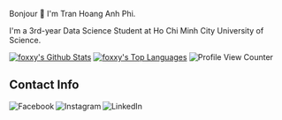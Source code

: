 Bonjour 👋 I'm Tran Hoang Anh Phi.

I'm a 3rd-year Data Science Student at Ho Chi Minh City University of Science.



<a href="https://github.com/foxxy-hcmus/github-readme-stats"><img alt="foxxy's Github Stats" src="https://github-readme-stats.vercel.app/api?username=foxxy-hcmus&show_icons=true&count_private=true&theme=react&hide_border=true&bg_color=0D1117" /></a>
  <a href="https://github.com/foxxy-hcmus/github-readme-stats"><img alt="foxxy's Top Languages" src="https://github-readme-stats.anuraghazra1.vercel.app/api/top-langs/?username=foxxy-hcmus&show_icons=true&locale=en&layout=compact&theme=react&hide_border=true&bg_color=0D1117" alt="anhphi-stats" /></a>
![Profile View Counter](https://komarev.com/ghpvc/?username=foxxy-hcmus)

## Contact Info
[<img align="left" alt="Facebook" src="https://img.shields.io/badge/Facebook%20-%231877F2.svg?&style=for-the-badge&logo=Facebook&logoColor=white"/>](https://www.facebook.com/foxxy.HCMUS/)
[<img align="left" alt="Instagram" src="https://img.shields.io/badge/Instagram%20-%23E4405F.svg?&style=for-the-badge&logo=Instagram&logoColor=white"/>](https://www.instagram.com/foxxy_hm/)
[<img align="left" alt="LinkedIn" src="https://img.shields.io/badge/linkedin%20-%230077B5.svg?&style=for-the-badge&logo=linkedin&logoColor=white"/>](linkedin.com/in/tha-phi)

